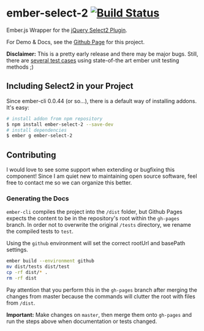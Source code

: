 # ember-select-2 [![Build Status](https://travis-ci.org/iStefo/ember-select-2.svg)](https://travis-ci.org/iStefo/ember-select-2)
Ember.js Wrapper for the [jQuery Select2 Plugin](http://ivaynberg.github.io/select2/).

For Demo & Docs, see the [Github Page](https://istefo.github.io/ember-select-2/) for this project.

**Disclaimer:** This is a pretty early release and there may be major bugs. Still, there are [several test cases](http://istefo.github.io/ember-select-2/test/?module=Select2Component) using state-of-the art ember unit testing methods ;)

## Including Select2 in your Project
Since ember-cli 0.0.44 (or so...), there is a default way of installing addons. It's easy:

```sh
# install addon from npm repository
$ npm install ember-select-2 --save-dev
# install dependencies
$ ember g ember-select-2
```

## Contributing
I would love to see some support when extending or bugfixing this component! Since I am quiet new to maintaining open source software, feel free to contact me so we can organize this better.

### Generating the Docs
`ember-cli` compiles the project into the `/dist` folder, but Github Pages expects the content to be in the repository's root within the `gh-pages` branch. In order not to overwrite the original `/tests` directory, we rename the compiled tests to `test`.

Using the `github` environment will set the correct rootUrl and basePath settings.

```sh
ember build --environment github
mv dist/tests dist/test
cp -rf dist/* .
rm -rf dist
```

Pay attention that you perform this in the `gh-pages` branch after merging the changes from master because the commands will clutter the root with files from `/dist`.

**Important:** Make changes on `master`, then merge them onto `gh-pages` and run the steps above when documentation or tests changed.
